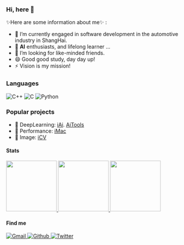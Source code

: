### Hi, here 👋

✨Here are some information about me✨ :

- 🔭 I’m currently engaged in software development in the automotive industry in ShangHai.
- 🌱 **AI** enthusiasts, and lifelong learner ...
- 👯 I’m looking for like-minded friends.
- 😄 Good good study, day day up!
- ⚡  Vision is my mission!
<!---
- 🤔 https://aimuch.com
- 💬 [Twitter](https://twitter.com/aisoez)
- 📫 [E-mail](aimuch@outlook.com)
-->

### Languages

![C++](https://img.shields.io/badge/-C++-00599C?&logo=c%2b%2b)
![C](https://img.shields.io/badge/-C-888?&logo=C&logoColor=fff)
![Python](https://img.shields.io/badge/-Python-4B8BBE?&logo=Python&logoColor=fff)

### Popular projects

- 🧠  DeepLearning: [iAi](https://github.com/aimuch/iAi). [AiTools](https://github.com/aimuch/AiTools)
- 🚀  Performance: [iMac](https://github.com/aimuch/iMac)
- 🎨  Image: [iCV](https://github.com/aimuch/iCV/)

#### Stats

<!-- ![](https://github-readme-stats.vercel.app/api?username=aimuch&count_private=true&show_icons=true)
[![Top Langs](https://github-readme-stats.vercel.app/api/top-langs/?username=aimuch&layout=compact)](https://github.com/anuraghazra/github-readme-stats)

[![trophy](https://github-profile-trophy.vercel.app/?username=aimuch)](https://github.com/ryo-ma/github-profile-trophy) -->
<a href="https://github.com/aimuch">
  <img height="137px" src="https://github-readme-stats.vercel.app/api?username=aimuch&hide_title=true&hide_border=true&show_icons=true&include_all_commits=true&count_private=true&line_height=21&theme=dracula" />
  <img height="137px" src="https://github-readme-stats.vercel.app/api/top-langs/?username=aimuch&hide=html,java&hide_title=true&hide_border=true&layout=compact&langs_count=6&theme=dracula" />
</a>
<a href="https://stackoverflow.com/users/7579393/andy">
  <img height="137px" src="https://stackoverflow-card.vercel.app/?userID=7579393&theme=dracula&showBorder=false" />
</a>


#### Find me

<p>
  <a href="mailto:liuvay@gmail.com">
    <img alt="Gmail" src="https://img.shields.io/badge/Gmail-%23BB001B.svg?&style=for-the-badge&logo=Gmail&logoColor=white" />
  </a>
  <a href="https://github.com/aimuch">
    <img alt="Github" src="https://img.shields.io/badge/GitHub-%2312100E.svg?&style=for-the-badge&logo=Github&logoColor=white" />
  </a>
  <a href="https://twitter.com/itsoez">
    <img alt="Twitter" src="https://img.shields.io/badge/twitter-%231DA1F2.svg?&style=for-the-badge&logo=twitter&logoColor=white" />
  </a>
</p>
